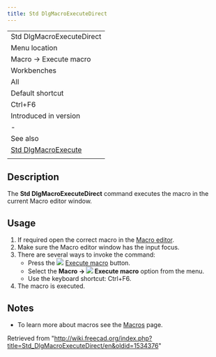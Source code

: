 ```yaml
---
title: Std DlgMacroExecuteDirect
---
```


|                                                                   |
| ----------------------------------------------------------------- |
| Std DlgMacroExecuteDirect                                         |
| Menu location                                                     |
| Macro → Execute macro                                             |
| Workbenches                                                       |
| All                                                               |
| Default shortcut                                                  |
| Ctrl+F6                                                           |
| Introduced in version                                             |
| -                                                                 |
| See also                                                          |
| [Std DlgMacroExecute](/Std_DlgMacroExecute "Std DlgMacroExecute") |
|                                                                   |

## Description

The **Std DlgMacroExecuteDirect** command executes the macro in the current Macro editor window.

## Usage

1. If required open the correct macro in the [Macro editor](/Std_DlgMacroExecute "Std DlgMacroExecute").
2. Make sure the Macro editor window has the input focus.
3. There are several ways to invoke the command:
   - Press the ![](/images/Std_DlgMacroExecuteDirect.svg) [Execute macro](/Std_DlgMacroExecuteDirect "Std DlgMacroExecuteDirect") button.
   - Select the **Macro → ![](/images/Std_DlgMacroExecuteDirect.svg) Execute macro** option from the menu.
   - Use the keyboard shortcut: Ctrl+F6.
4. The macro is executed.

## Notes

- To learn more about macros see the [Macros](/Macros "Macros") page.

Retrieved from "<http://wiki.freecad.org/index.php?title=Std_DlgMacroExecuteDirect/en&oldid=1534376>"
